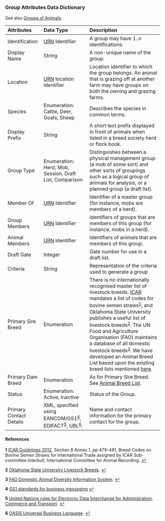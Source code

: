 ### Group Attributes Data Dictionary

See also [Groups of Animals](ADS_GroupsOfAnimals.md).

Attributes | Data Type | Description
:--------- | :-------- | :----------
Identification | [URN](ADS_Definitions-And-Abbreviations_Interpretation.md#Definitions-And-Abbreviations) Identifier | A group may have 1..n identifications. 
Display Name | String | A non-unique name of the group.
Location | [URN](ADS_Definitions-And-Abbreviations_Interpretation.md#Definitions-And-Abbreviations) location identifier | Location identifier to which the group belongs. An animal that is grazing off at another farm may have groups on both the owning and grazing farms.	
Species | Enumeration: Cattle, Deer, Goats, Sheep | Describes the species in common terms. 
Display Prefix | String | A short text prefix displayed in front of animals when listed in a breed society herd or flock book. 
Group Type | Enumeration: Herd, Mob, Session, Draft List, Comparison | Distinguishes between a physical management group (a mob of some sort) and other sorts of groupings such as a logical group of animals for analysis, or a planned group (a draft list).
Member Of | [URN](ADS_Definitions-And-Abbreviations_Interpretation.md#Definitions-And-Abbreviations) Identifier | Identifier of a master group (for instance, mobs are members of a herd).
Group Members | [URN](ADS_Definitions-And-Abbreviations_Interpretation.md#Definitions-And-Abbreviations) Identifier | identifiers of groups that are members of this group (for instance, mobs in a herd).
Animal Members | [URN](ADS_Definitions-And-Abbreviations_Interpretation.md#Definitions-And-Abbreviations) Identifier | Identifiers of animals that are members of this group. 
Draft Gate | Integer | Gate number for use in a draft list. 
Criteria | String | Representation of the criteria used to generate a group	
Primary Sire Breed | Enumeration | There is no internationally recognised master list of livestock breeds. [ICAR](ADS_Definitions-And-Abbreviations_Interpretation.md#Definitions-And-Abbreviations) mandates a list of codes for bovine semen straws<sup id="ICAR">[1](#f1)</sup>, and Oklahoma State University publishes a useful list of livestock breeds<sup id="OKSB">[2](#f2)</sup>. The UN Food and Agriculture Organisation (FAO) maintains a database of all domestic livestock breeds<sup id="FOADAD">[3](#f3)</sup>. We have developed an Animal Breed List based upon the existing breed lists mentioned [here](https://github.com/Datalinker-Org/Farm-Data-Standards/blob/master/Additional%20Value%20Lists/FarmDataStandards_Animal-Breed-List.md).
Primary Dam Breed | Enumeration | As for Primary Sire Breed. See [Animal Breed List](https://github.com/Datalinker-Org/Farm-Data-Standards/blob/master/FarmDataStandards_Animal-Breed-List.md).
Status | Enumeration: Active, Inactive | Status of the Group. 	
Primary Contact Details | XML, specified using EANCOM/GS1<sup id="GS1">[4](#f4)</sup>, EDIFACT<sup id="UN/EDIFACT">[5](#f5)</sup>, UBL<sup id="OASIS/UBL">[6](#f6)</sup>. | Name and contact information for the primary contact for the group.	

#### References

<b id="f1">1</b> [ICAR Guidelines 2012](https://interbull.org/ib/icarbreedcodes), Section 8 Annex 1, pp 479-481, Breed Codes on Bovine Semen Straws for International Trade assigned by ICAR Sub-committee Interbull, International Committee for Animal Recording. [↩](#ICAR)

<b id="f2">2</b> [Oklahoma State University Livestock Breeds](http://www.ansi.okstate.edu/breeds/).
 [↩](#OKSB)

<b id="f3">3</b> [FAO Domestic Animal Diversity Information System](http://www.fao.org/dad-is/en/). 
 [↩](#FAODAD)

<b id="f4">4</b> [GS1 standards for business messaging](http://www.gs1.org/gsmp/kc/ecom/eancom_overview) [↩](#GS1)

<b id="f5">5</b> [United Nations rules for Electronic Data Interchange for Administration, Commerce and Transport](http://www.unece.org/cefact/edifact/welcome.html). [↩](#UN/EDIFACT)

<b id="f6">6</b> [OASIS Universal Business Language](http://docs.oasis-open.org/ubl/os-UBL-2.1/UBL-2.1.html). [↩](#OASIS/UBL)
